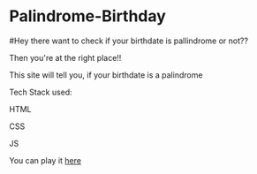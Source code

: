# Palindrome-Birthday

#Hey there want to check if your birthdate is pallindrome or not??


Then you're at the right place!!


This site will tell you, if your birthdate is a palindrome

Tech Stack used: 


HTML 


CSS 


JS







You can play it [here](https://pallindrome-birthdate-checker.netlify.app)

